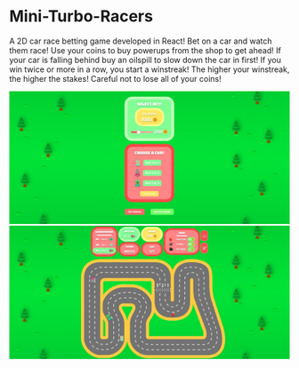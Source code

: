 # Mini-Turbo-Racers
A 2D car race betting game developed in React! Bet on a car and watch them race! Use your coins to buy powerups from the shop to get ahead! If your car is falling behind buy an oilspill to slow down the car in first! If you win twice or more in a row, you start a winstreak! The higher your winstreak, the higher the stakes! Careful not to lose all of your coins!

![Alt text](./src/img/betmenu.jpg?raw=true "Bet Menu")
![Alt text](./src/img/gamescreen.jpg?raw=true "Gameplay")